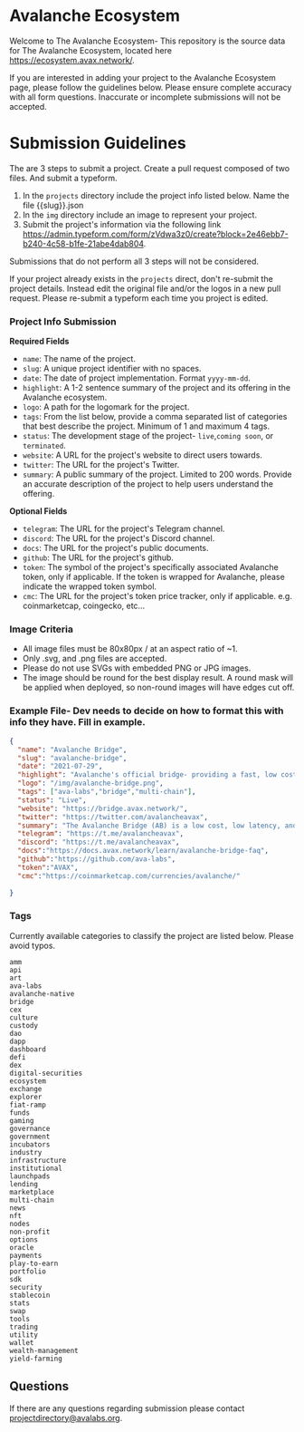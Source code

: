 # Avalanche Ecosystem

Welcome to The Avalanche Ecosystem- This repository is the source data for The Avalanche Ecosystem, located here <https://ecosystem.avax.network/>.

If you are interested in adding your project to the Avalanche Ecosystem page, please follow the guidelines below. Please ensure complete accuracy with all form questions. Inaccurate or incomplete submissions will not be accepted.
 
 
# Submission Guidelines

The are 3 steps to submit a project. Create a pull request composed of two files. And submit a typeform.
  1. In the `projects` directory include the project info listed below. Name the file {{slug}}.json
  2. In the `img` directory include an image to represent your project.
  3. Submit the project's information via the following link https://admin.typeform.com/form/zVdwa3z0/create?block=2e46ebb7-b240-4c58-b1fe-21abe4dab804. 

Submissions that do not perform all 3 steps will not be considered.

If your project already exists in the `projects` direct, don't re-submit the project details. Instead edit the original file and/or the logos in a new pull request. Please re-submit a typeform each time you project is edited.


### Project Info Submission

**Required Fields**
- `name`: The name of the project.
- `slug`: A unique project identifier with no spaces.
- `date`: The date of project implementation. Format `yyyy-mm-dd`.
- `highlight`: A 1-2 sentence summary of the project and its offering in the Avalanche ecosystem.
- `logo`: A path for the logomark for the project.
- `tags`: From the list below, provide a comma separated list of categories that best describe the project. Minimum of 1 and maximum 4 tags.
- `status`: The development stage of the project- `live`,`coming soon`, or `terminated`.
- `website`: A URL for the project's website to direct users towards.
- `twitter`: The URL for the project's Twitter.
- `summary`: A public summary of the project. Limited to 200 words. Provide an accurate description of the project to help users understand the offering.

**Optional Fields**
- `telegram`: The URL for the project's Telegram channel.
- `discord`: The URL for the project's Discord channel.
- `docs`: The URL for the project's public documents.
- `github`: The URL for the project's github.
- `token`: The symbol of the project's specifically associated Avalanche token, only if applicable. If the token is wrapped for Avalanche, please indicate the wrapped token symbol.
- `cmc`: The URL for the project's token price tracker, only if applicable. e.g. coinmarketcap, coingecko, etc...


### Image Criteria
- All image files must be 80x80px / at an aspect ratio of ~1.
- Only .svg, and .png files are accepted.
- Please do not use SVGs with embedded PNG or JPG images.
- The image should be round for the best display result. A round mask will be applied when deployed, so non-round images will have edges cut off.



### Example File- Dev needs to decide on how to format this with info they have. Fill in example.
```json
{
  "name": "Avalanche Bridge",
  "slug": "avalanche-bridge",
  "date": "2021-07-29",
  "highlight": "Avalanche's official bridge- providing a fast, low cost, and secure means to move assets between chains.",
  "logo": "/img/avalanche-bridge.png",
  "tags": ["ava-labs","bridge","multi-chain"],
  "status": "Live",
  "website": "https://bridge.avax.network/",
  "twitter": "https://twitter.com/avalancheavax",
  "summary": "The Avalanche Bridge (AB) is a low cost, low latency, and secure way to transfer assets from one blockchain to another. Leveraging Intel SGX and built on the back of Avalanche’s low energy and high TPS consensus algorithm, the AB provides users a smooth, quick, and inexpensive experience. Currently supporting the movement of ERC20’s from Ethereum onto the Avalanche C-Chain and back, Ava Labs has plans to advance the bridge further and increase the number of connected chains. Ava Labs designed the Avalanche Bridge on the principles that transactions across the bridge will be secure and finality will be swift. This makes Avalanche’s official bridge one of the best options to move assets onto the Avalanche C-Chain. Good Bridging.",
  "telegram": "https://t.me/avalancheavax",
  "discord": "https://t.me/avalancheavax",
  "docs":"https://docs.avax.network/learn/avalanche-bridge-faq",
  "github":"https://github.com/ava-labs",
  "token":"AVAX",
  "cmc":"https://coinmarketcap.com/currencies/avalanche/"
  
}
```




### Tags
Currently available categories to classify the project are listed below. Please avoid typos.
```
amm
api
art
ava-labs
avalanche-native
bridge
cex
culture
custody
dao
dapp
dashboard
defi
dex
digital-securities
ecosystem
exchange
explorer
fiat-ramp
funds
gaming
governance
government
incubators
industry
infrastructure
institutional 
launchpads
lending
marketplace
multi-chain
news
nft
nodes
non-profit
options
oracle
payments
play-to-earn
portfolio
sdk
security
stablecoin
stats
swap
tools
trading
utility
wallet
wealth-management
yield-farming
```


## Questions

If there are any questions regarding submission please contact projectdirectory@avalabs.org.
